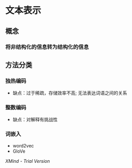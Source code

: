 # 文本表示

## 概念

### 将非结构化的信息转为结构化的信息

## 方法分类

### 独热编码

- 缺点：过于稀疏，存储效率不高; 无法表达词语之间的关系

### 整数编码

- 缺点：对解释有挑战性

### 词嵌入

- word2vec
- GloVe

*XMind - Trial Version*